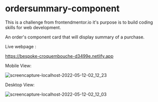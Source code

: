 # ordersummary-component

This is a challenge from frontendmentor.io it's purpose is to build coding skills for web development.

An order's component card that will display summary of a purchase.

Live webpage : 

https://bespoke-croquembouche-d3499e.netlify.app

Mobile View:

![screencapture-localhost-2022-05-12-02_12_23](https://user-images.githubusercontent.com/103607112/167967465-b092ed2e-a46c-4775-af09-ace10831da3f.png)

Desktop View:

![screencapture-localhost-2022-05-12-02_12_03](https://user-images.githubusercontent.com/103607112/167967467-49e02370-4bd8-43da-b35a-735e8a24397d.png)
